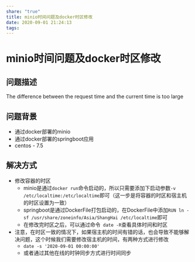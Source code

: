 ```yaml
---
share: "true"
title: minio时间问题及docker时区修改
date: 2020-09-01 21:24:13
tags: 
---
```


# minio时间问题及docker时区修改

## 问题描述

 The difference between the request time and the current time is too large

## 问题背景

* 通过docker部署的minio
* 通过docker部署的springboot应用
* centos - 7.5

## 解决方式

* 修改容器的时区
  * minio是通过`docker run`命令启动的，所以只需要添加下启动参数`-v /etc/localtime:/etc/localtime`即可（这一步是将容器的时区和宿主机的时区设置为一致）
  * springboot是通过DockerFile打包启动的，在DockerFile中添加`RUN ln -sf /usr/share/zoneinfo/Asia/ShangHai /etc/localtime`即可
  * 在修改完时区之后，可以通过命令` date -R`查看具体时间和时区
* 注意，在时区一致的情况下，如果宿主机的时间有错的话，也会导致不能够解决问题，这个时候我们需要修改宿主机的时间，有两种方式进行修改
  * `date -s '2020-09-01 00:00:00'`
  * 或者通过其他在线的时钟同步方式进行时间同步


